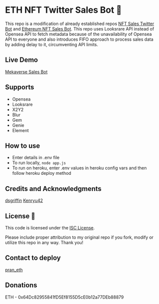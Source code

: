 # ETH NFT Twitter Sales Bot 🤖

This repo is a modification of already established repos [NFT Sales Twitter Bot](https://github.com/dsgriffin/nft-sales-twitter-bot) and [Ethereum NFT Sales Bot](https://github.com/kenryu42/ethereum-nft-sales-bot). This repo uses Looksrare API instead of Opensea API to fetch metadata because of the unavailability of Opensea API to everyone and also introduces FIFO approach to process sales data by adding delay to it, circumventing API limits.

## Live Demo

[Mekaverse Sales Bot](https://twitter.com/botMeka)

## Supports

- Opensea
- Looksrare
- X2Y2
- Blur
- Gem
- Genie
- Element

## How to use

- Enter details in .env file
- To run locally, ``` node app.js ```
- To run on heroku, enter .env values in heroku config vars and then follow heroku deploy method 

## Credits and Acknowledgments

[dsgriffin](https://github.com/dsgriffin) 
[Kenryu42](https://github.com/kenryu42) 

## License 📃

This code is licensed under the [ISC License](https://choosealicense.com/licenses/isc/).

Please include proper attribution to my original repo if you fork, modify or utilize this repo in any way. Thank you!

## Contact to deploy

[pran_eth](https://twitter.com/pran_eth)

## Donations

ETH - 0x64Dc82955841fD5Ef8155D5cE0b12a77DEb88879
